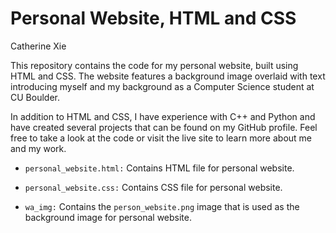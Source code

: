 # Personal Website, HTML and CSS
Catherine Xie

This repository contains the code for my personal website, built using HTML and CSS. The website features a background image overlaid with text introducing myself and my background as a Computer Science student at CU Boulder.

In addition to HTML and CSS, I have experience with C++ and Python and have created several projects that can be found on my GitHub profile. Feel free to take a look at the code or visit the live site to learn more about me and my work.

 * `personal_website.html:` Contains HTML file for personal website.

 * `personal_website.css:` Contains CSS file for personal website.

 * `wa_img:` Contains the `person_website.png` image that is used as the background image for personal website.
